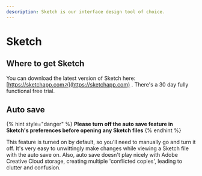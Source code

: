 ```yaml
---
description: Sketch is our interface design tool of choice.
---
```


# Sketch

## Where to get Sketch

You can download the latest version of Sketch here: [https://sketchapp.com↗](https://sketchapp.com) . There's a 30 day fully functional free trial.

## Auto save

{% hint style="danger" %}
**Please turn off the auto save feature in Sketch's preferences before opening any Sketch files**
{% endhint %}

This feature is turned on by default, so you'll need to manually go and turn it off. It's very easy to unwittingly make changes while viewing a Sketch file with the auto save on. Also, auto save doesn't play nicely with Adobe Creative Cloud storage, creating multiple 'conflicted copies', leading to clutter and confusion.

